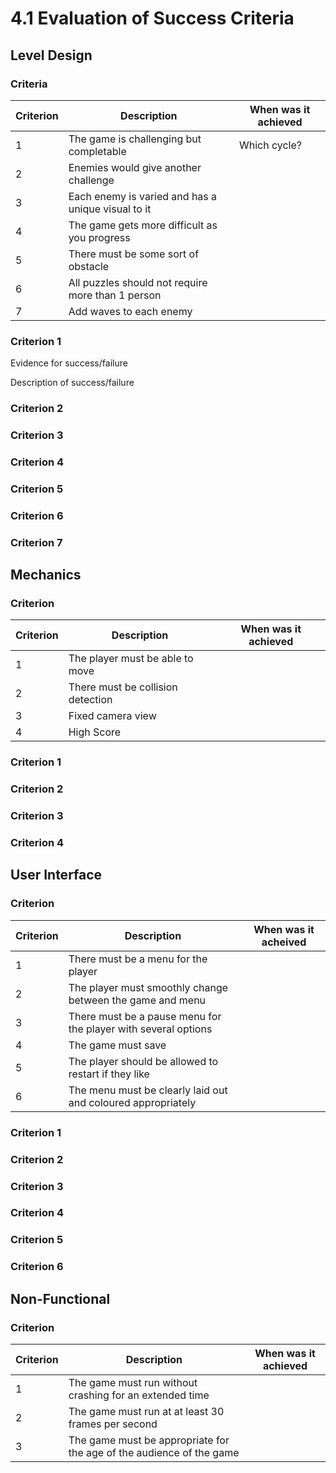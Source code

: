 # 4.1 Evaluation of Success Criteria

## Level Design

### Criteria

| Criterion | Description                                        | When was it achieved |
| --------- | -------------------------------------------------- | -------------------- |
| 1         | The game is challenging but completable            | Which cycle?         |
| 2         | Enemies would give another challenge               |                      |
| 3         | Each enemy is varied and has a unique visual to it |                      |
| 4         | The game gets more difficult as you progress       |                      |
| 5         | There must be some sort of obstacle                |                      |
| 6         | All puzzles should not require more than 1 person  |                      |
| 7         | Add waves to each enemy                            |                      |

### Criterion 1

Evidence for success/failure

Description of success/failure

### Criterion 2

### Criterion 3

### Criterion 4

### Criterion 5

### Criterion 6

### Criterion 7

## Mechanics

### Criterion

| Criterion | Description                       | When was it achieved |
| --------- | --------------------------------- | -------------------- |
| 1         | The player must be able to move   |                      |
| 2         | There must be collision detection |                      |
| 3         | Fixed camera view                 |                      |
| 4         | High Score                        |                      |

### Criterion 1

### Criterion 2

### Criterion 3

### Criterion 4

## User Interface

### Criterion

| Criterion | Description                                                    | When was it acheived |
| --------- | -------------------------------------------------------------- | -------------------- |
| 1         | There must be a menu for the player                            |                      |
| 2         | The player must smoothly change between the game and menu      |                      |
| 3         | There must be a pause menu for the player with several options |                      |
| 4         | The game must save                                             |                      |
| 5         | The player should be allowed to restart if they like           |                      |
| 6         | The menu must be clearly laid out and coloured appropriately   |                      |

### &#x20;Criterion 1

### Criterion 2

### Criterion 3

### Criterion 4

### Criterion 5

### Criterion 6

## Non-Functional

### Criterion

| Criterion | Description                                                          | When was it achieved |
| --------- | -------------------------------------------------------------------- | -------------------- |
| 1         | The game must run without crashing for an extended time              |                      |
| 2         | The game must run at at least 30 frames per second                   |                      |
| 3         | The game must be appropriate for the age of the audience of the game |                      |
